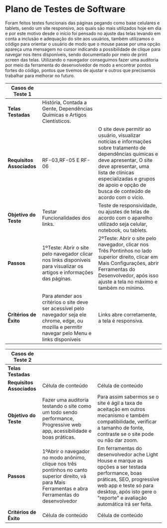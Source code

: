 # Plano de Testes de Software
Foram feitos testes funcionais das páginas pegando como base celulares e tablets, sendo um site responsivo, aos quais são mais utilizados hoje em dia e por este motivo desde o início foi pensado no ajuste das telas levando em conta a inclusão e adequação do site aos usuários, também utilizamos o código para orientar o usuário de modo que o mouse passe por uma opção apareça uma mensagem no cursor indicando a possibilidade de clique para navegar nos itens disponíveis, sendo documentado por meio de print screen das telas.
Utilizando o navegador conseguimos fazer uma auditoria por meio da ferramenta do desenvolvedor de modo a encontrar pontos fortes do código, pontos que tivemos de ajustar e outros que precisamos trabalhar para melhorar no futuro.

|**Casos de Teste 1**     |                     |                     |
|-------------------------| ------------------- | ------------------- |
|**Telas Testadas**       | História, Contada a Gente, Dependências Químicas e Artigos Cientísticos.|                     |
|**Requisitos Associados** |  RF-03,RF-05 E RF-06 | O site deve permitir ao usuário, visualizar notícias e informações sobre tratamento de dependências químicas e deve apresentar, O site deve apresentar, uma lista de clínicas especializadas e grupos de apoio e opção de busca de conteúdo de acordo com o vício. |
|**Objetivo do Teste**    |  Testar Funcionalidades dos links. |Teste de responsividade, ou ajustes de telas de acordo com o aparelho utilizado seja celular, notebook, ou tablets.|
|**Passos**               |  1ºTeste: Abrir o site pelo navegador clicar nos links disponíveis para visualizar os artigos e informações das páginas. | 2ºTeste: Abrir o site pelo navegador, clicar nos Três Pontinhos no lado superior direito, clicar em Mais Configurações, abrir Ferramentas do Desenvolvedor, após isso ajuste a tela no máximo e também no mínimo. |
|**Critérios de Êxito**   | Para atender aos critérios o site deve ser acessível pelo navegador seja ele chrome, edge, ou mozilla e permitir navegar pelo Menu e links disponíveis |Links abre corretamente, a tela é responsiva. |



|**Casos de Teste 2**       |            |                     |
|-------------------------| ------------------- | ------------------- |
|**Telas Testadas**       |                     |                     |
|**Requisitos Associados** |  Célula de conteúdo |  Célula de conteúdo |
|**Objetivo do Teste**    |  Fazer uma auditoria testando o site como um todo sendo performance, Progressive web app, acessibilidade e boas práticas.  | Para assim sabermos se o site é ágil a taxa de aceitação em outros mecanismo e também compatibilidade, verificar a tamanho de fonte, contraste se o site pode ou não dar zoom.
|**Passos**               |  1ºAbrir o navegador no modo anônimo, clique nos três pontinhos no canto superior direito, vá para Mais Ferramentas e abra Ferramentas do desenvolvedor | Em ferramentas do desenvolvedor ache Light House e marque as opções a ser testada performance, boas práticas, SEO, progressive web app e teste só para desktop, após isto gere o "reporte" e avaliação automática irá ser feita. |
|**Critérios de Êxito**   |  Célula de conteúdo |  Célula de conteúdo |

